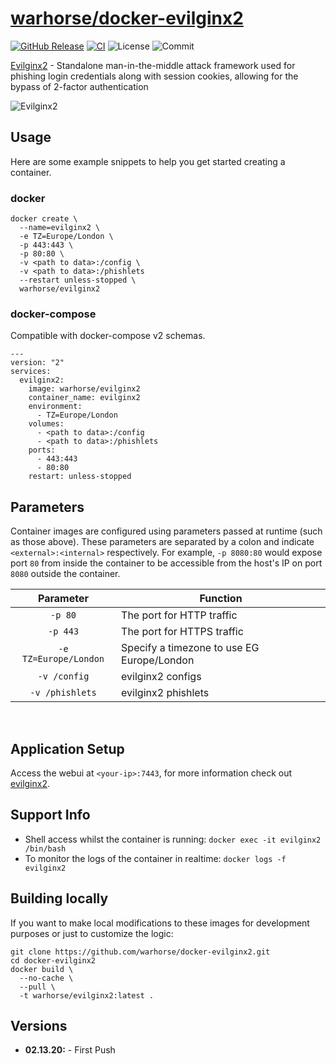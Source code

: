 # [warhorse/docker-evilginx2](https://github.com/war-horse/docker-evilginx2)
[![GitHub Release](https://img.shields.io/github/release/war-horse/docker-evilginx2.svg?style=flat-square&color=E68523)](https://github.com/war-horse/docker-evilginx2/releases)
[![CI](https://github.com/warhorse/docker-evilginx2/workflows/CI/badge.svg?event=push)](https://github.com/warhorse/docker-evilginx2/actions?query=workflow%3ACI)
![License](https://img.shields.io/github/license/warhorse/docker-evilginx2)
![Commit](https://img.shields.io/github/last-commit/warhorse/docker-evilginx2)

[Evilginx2](https://github.com/kgretzky/evilginx2) - Standalone man-in-the-middle attack framework used for phishing login credentials along with session cookies, allowing for the bypass of 2-factor authentication


![Evilginx2](https://raw.githubusercontent.com/kgretzky/evilginx2/master/media/img/evilginx2-logo-512.png)

## Usage

Here are some example snippets to help you get started creating a container.

### docker

```
docker create \
  --name=evilginx2 \
  -e TZ=Europe/London \
  -p 443:443 \
  -p 80:80 \
  -v <path to data>:/config \
  -v <path to data>:/phishlets 
  --restart unless-stopped \
  warhorse/evilginx2
```

### docker-compose

Compatible with docker-compose v2 schemas.

```
---
version: "2"
services:
  evilginx2:
    image: warhorse/evilginx2
    container_name: evilginx2
    environment:
      - TZ=Europe/London
    volumes:
      - <path to data>:/config
      - <path to data>:/phishlets
    ports:
      - 443:443
      - 80:80
    restart: unless-stopped
```

## Parameters

Container images are configured using parameters passed at runtime (such as those above). These parameters are separated by a colon and indicate `<external>:<internal>` respectively. For example, `-p 8080:80` would expose port `80` from inside the container to be accessible from the host's IP on port `8080` outside the container.

| Parameter | Function |
| :----: | --- |
| `-p 80` | The port for HTTP traffic |
| `-p 443` | The port for HTTPS traffic |
| `-e TZ=Europe/London` | Specify a timezone to use EG Europe/London|
| `-v /config` | evilginx2 configs |
| `-v /phishlets` | evilginx2 phishlets |

&nbsp;
## Application Setup

Access the webui at `<your-ip>:7443`, for more information check out [evilginx2](https://github.com/kgretzky/evilginx2).



## Support Info

* Shell access whilst the container is running: `docker exec -it evilginx2 /bin/bash`
* To monitor the logs of the container in realtime: `docker logs -f evilginx2`

## Building locally

If you want to make local modifications to these images for development purposes or just to customize the logic:
```
git clone https://github.com/warhorse/docker-evilginx2.git
cd docker-evilginx2
docker build \
  --no-cache \
  --pull \
  -t warhorse/evilginx2:latest .
```
## Versions

* **02.13.20:** - First Push
